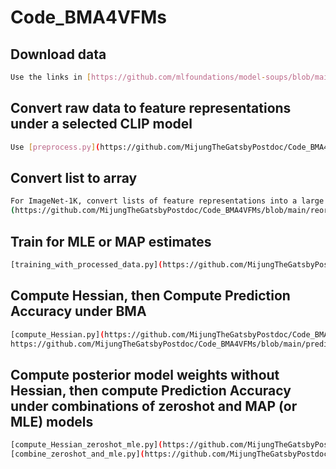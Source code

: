 # Code_BMA4VFMs

## Download data 
```bash
Use the links in [https://github.com/mlfoundations/model-soups/blob/main/datasets.md](https://github.com/MijungTheGatsbyPostdoc/Code_BMA4VFMs/blob/main/download_data.md)
```

## Convert raw data to feature representations under a selected CLIP model
```bash
Use [preprocess.py](https://github.com/MijungTheGatsbyPostdoc/Code_BMA4VFMs/blob/main/preprocess.py)
```

## Convert list to array
```bash
For ImageNet-1K, convert lists of feature representations into a large concatenated array of features using [reorganize_imagenet_feats.py](https://github.com/MijungTheGatsbyPostdoc/Code_BMA4VFMs/blob/main/reorganize_imagenet_feats.py). For OOD datasets of ImageNet, use [reorganize_imagenet_OOD_datasets_feats.py]
(https://github.com/MijungTheGatsbyPostdoc/Code_BMA4VFMs/blob/main/reorganize_imagenet_OOD_datasets_feats.py). For other datasets, this is not necessary.
```

## Train for MLE or MAP estimates 
```bash
[training_with_processed_data.py](https://github.com/MijungTheGatsbyPostdoc/Code_BMA4VFMs/blob/main/training_with_processed_data.py)
```

## Compute Hessian, then Compute Prediction Accuracy under BMA
```bash
[compute_Hessian.py](https://github.com/MijungTheGatsbyPostdoc/Code_BMA4VFMs/blob/main/compute_Hessian.py)
https://github.com/MijungTheGatsbyPostdoc/Code_BMA4VFMs/blob/main/predict_given_zeroshot_individually_trained_weights.py
```

## Compute posterior model weights without Hessian, then compute Prediction Accuracy under combinations of zeroshot and MAP (or MLE) models
```bash
[compute_Hessian_zeroshot_mle.py](https://github.com/MijungTheGatsbyPostdoc/Code_BMA4VFMs/blob/main/compute_Hessian_zeroshot_mle.py)
[combine_zeroshot_and_mle.py](https://github.com/MijungTheGatsbyPostdoc/Code_BMA4VFMs/blob/main/combine_zeroshot_and_mle.py)
```
